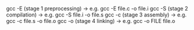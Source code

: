 gcc -E (stage 1 preprocessing)
-> e.g. gcc -E file.c -o file.i
gcc -S (stage 2 compilation)
-> e.g. gcc -S file.i -o file.s
gcc -c (stage 3 assembly)
-> e.g. gcc -c file.s -o file.o
gcc -o (stage 4 linking)
-> e.g. gcc -o FILE file.o
